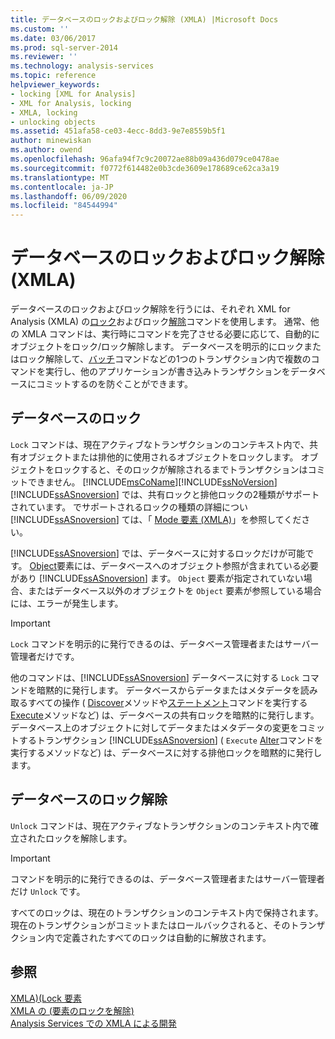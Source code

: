 ```yaml
---
title: データベースのロックおよびロック解除 (XMLA) |Microsoft Docs
ms.custom: ''
ms.date: 03/06/2017
ms.prod: sql-server-2014
ms.reviewer: ''
ms.technology: analysis-services
ms.topic: reference
helpviewer_keywords:
- locking [XML for Analysis]
- XML for Analysis, locking
- XMLA, locking
- unlocking objects
ms.assetid: 451afa58-ce03-4ecc-8dd3-9e7e8559b5f1
author: minewiskan
ms.author: owend
ms.openlocfilehash: 96afa94f7c9c20072ae88b09a436d079ce0478ae
ms.sourcegitcommit: f0772f614482e0b3cde3609e178689ce62ca3a19
ms.translationtype: MT
ms.contentlocale: ja-JP
ms.lasthandoff: 06/09/2020
ms.locfileid: "84544994"
---
```

# <a name="locking-and-unlocking-databases-xmla"></a>データベースのロックおよびロック解除 (XMLA)
  データベースのロックおよびロック解除を行うには、それぞれ XML for Analysis (XMLA) の[ロック](https://docs.microsoft.com/bi-reference/xmla/xml-elements-commands/lock-element-xmla)およびロック[解除](https://docs.microsoft.com/bi-reference/xmla/xml-elements-commands/lock-element-xmla)コマンドを使用します。 通常、他の XMLA コマンドは、実行時にコマンドを完了させる必要に応じて、自動的にオブジェクトをロック/ロック解除します。 データベースを明示的にロックまたはロック解除して、[バッチ](https://docs.microsoft.com/bi-reference/xmla/xml-elements-commands/batch-element-xmla)コマンドなどの1つのトランザクション内で複数のコマンドを実行し、他のアプリケーションが書き込みトランザクションをデータベースにコミットするのを防ぐことができます。  
  
## <a name="locking-databases"></a>データベースのロック  
 `Lock` コマンドは、現在アクティブなトランザクションのコンテキスト内で、共有オブジェクトまたは排他的に使用されるオブジェクトをロックします。 オブジェクトをロックすると、そのロックが解除されるまでトランザクションはコミットできません。 [!INCLUDE[msCoName](../../includes/msconame-md.md)][!INCLUDE[ssNoVersion](../../includes/ssnoversion-md.md)] [!INCLUDE[ssASnoversion](../../includes/ssasnoversion-md.md)] では、共有ロックと排他ロックの2種類がサポートされています。 でサポートされるロックの種類の詳細につい [!INCLUDE[ssASnoversion](../../includes/ssasnoversion-md.md)] ては、「 [Mode 要素 &#40;XMLA&#41;](https://docs.microsoft.com/bi-reference/xmla/xml-elements-properties/mode-element-xmla)」を参照してください。  
  
 [!INCLUDE[ssASnoversion](../../includes/ssasnoversion-md.md)] では、データベースに対するロックだけが可能です。 [Object](https://docs.microsoft.com/bi-reference/xmla/xml-elements-properties/object-element-xmla)要素には、データベースへのオブジェクト参照が含まれている必要があり [!INCLUDE[ssASnoversion](../../includes/ssasnoversion-md.md)] ます。 `Object` 要素が指定されていない場合、またはデータベース以外のオブジェクトを `Object` 要素が参照している場合には、エラーが発生します。  
  
> [!IMPORTANT]  
>  `Lock` コマンドを明示的に発行できるのは、データベース管理者またはサーバー管理者だけです。  
  
 他のコマンドは、[!INCLUDE[ssASnoversion](../../includes/ssasnoversion-md.md)] データベースに対する `Lock` コマンドを暗黙的に発行します。 データベースからデータまたはメタデータを読み取るすべての操作 ( [Discover](https://docs.microsoft.com/bi-reference/xmla/xml-elements-methods-discover)メソッドや[ステートメント](https://docs.microsoft.com/bi-reference/xmla/xml-elements-commands/statement-element-xmla)コマンドを実行する[Execute](https://docs.microsoft.com/bi-reference/xmla/xml-elements-methods-execute)メソッドなど) は、データベースの共有ロックを暗黙的に発行します。 データベース上のオブジェクトに対してデータまたはメタデータの変更をコミットするトランザクション [!INCLUDE[ssASnoversion](../../includes/ssasnoversion-md.md)] ( `Execute` [Alter](https://docs.microsoft.com/bi-reference/xmla/xml-elements-commands/alter-element-xmla)コマンドを実行するメソッドなど) は、データベースに対する排他ロックを暗黙的に発行します。  
  
## <a name="unlocking-objects"></a>データベースのロック解除  
 `Unlock` コマンドは、現在アクティブなトランザクションのコンテキスト内で確立されたロックを解除します。  
  
> [!IMPORTANT]  
>  コマンドを明示的に発行できるのは、データベース管理者またはサーバー管理者だけ `Unlock` です。  
  
 すべてのロックは、現在のトランザクションのコンテキスト内で保持されます。 現在のトランザクションがコミットまたはロールバックされると、そのトランザクション内で定義されたすべてのロックは自動的に解放されます。  
  
## <a name="see-also"></a>参照  
 [XMLA&#41;&#40;Lock 要素](https://docs.microsoft.com/bi-reference/xmla/xml-elements-commands/lock-element-xmla)   
 [XMLA の &#40;要素のロックを解除&#41;](https://docs.microsoft.com/bi-reference/xmla/xml-elements-commands/lock-element-xmla)   
 [Analysis Services での XMLA による開発](developing-with-xmla-in-analysis-services.md)  
  
  
